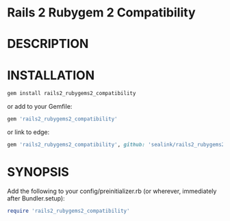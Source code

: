 Rails 2 Rubygem 2 Compatibility
===============================

# DESCRIPTION


# INSTALLATION

```ruby
gem install rails2_rubygems2_compatibility
```

or add to your Gemfile:
```ruby
gem 'rails2_rubygems2_compatibility'
```

or link to edge:
```ruby
gem 'rails2_rubygems2_compatibility', github: 'sealink/rails2_rubygems2_compatibility'
```

# SYNOPSIS

Add the following to your config/preinitializer.rb (or wherever, immediately after Bundler.setup):
```ruby
require 'rails2_rubygems2_compatibility'
```
